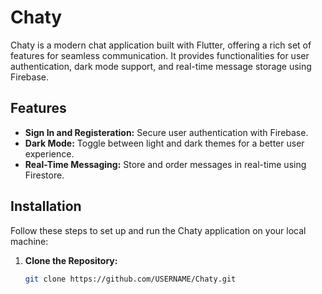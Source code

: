 # Chaty

Chaty is a modern chat application built with Flutter, offering a rich set of features for seamless communication. It provides functionalities for user authentication, dark mode support, and real-time message storage using Firebase.

## Features

- **Sign In and Registeration:** Secure user authentication with Firebase.
- **Dark Mode:** Toggle between light and dark themes for a better user experience.
- **Real-Time Messaging:** Store and order messages in real-time using Firestore.

## Installation

Follow these steps to set up and run the Chaty application on your local machine:

1. **Clone the Repository:**
   ```bash
   git clone https://github.com/USERNAME/Chaty.git
